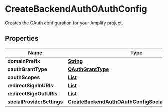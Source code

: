 

# CreateBackendAuthOAuthConfig

Creates the OAuth configuration for your Amplify project.

## Properties

| Name | Type | Description | Notes |
|------------ | ------------- | ------------- | -------------|
|**domainPrefix** | [**String**](String.md) |  |  [optional] |
|**oauthGrantType** | [**OAuthGrantType**](OAuthGrantType.md) |  |  |
|**oauthScopes** | [**List**](List.md) |  |  |
|**redirectSignInURIs** | [**List**](List.md) |  |  |
|**redirectSignOutURIs** | [**List**](List.md) |  |  |
|**socialProviderSettings** | [**CreateBackendAuthOAuthConfigSocialProviderSettings**](CreateBackendAuthOAuthConfigSocialProviderSettings.md) |  |  [optional] |



